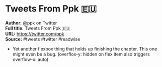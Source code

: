 # Tweets From Ppk 🇪🇺

**Author:** @ppk on Twitter  
**Full title:** Tweets From Ppk 🇪🇺  
**URL:** https://twitter.com/ppk  
**Source:** #tweets #twitter #readwise

- Yet another flexbox thing that holds up finishing the chapter.
  This one might even be a bug. (overflox-y: hidden on flex item also triggers overflow-x: auto) 
   
